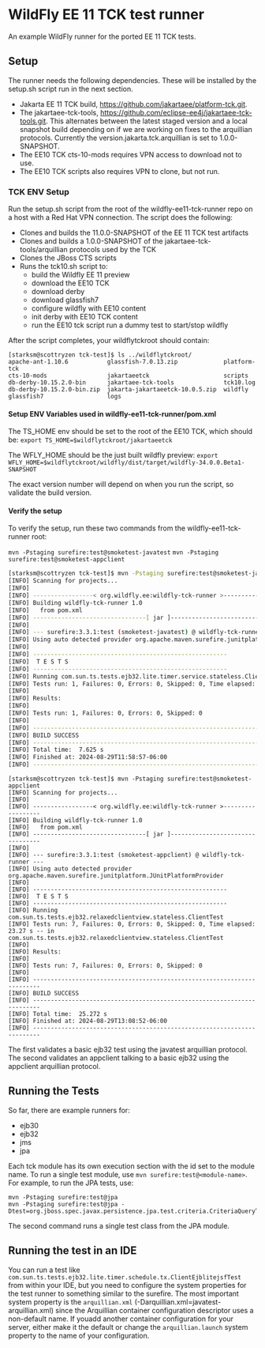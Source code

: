 # WildFly EE 11 TCK test runner
An example WildFly runner for the ported EE 11 TCK tests.

## Setup

The runner needs the following dependencies. These will be installed by the setup.sh script run in the next section.

* Jakarta EE 11 TCK build, https://github.com/jakartaee/platform-tck.git.
* The jakartaee-tck-tools, https://github.com/eclipse-ee4j/jakartaee-tck-tools.git. This alternates between the latest staged version and a local snapshot build depending on if we are working on fixes to the arquillian protocols. Currently the version.jakarta.tck.arquillian is set to 1.0.0-SNAPSHOT.
* The EE10 TCK cts-10-mods requires VPN access to download not to use.
* The EE10 TCK scripts also requires VPN to clone, but not run.

### TCK ENV Setup
Run the setup.sh script from the root of the wildfly-ee11-tck-runner repo on a host with a Red Hat VPN connection. The script does the following:

* Clones and builds the 11.0.0-SNAPSHOT of the EE 11 TCK test artifacts
* Clones and builds a 1.0.0-SNAPSHOT of the jakartaee-tck-tools/arquillian protocols used by the TCK
* Clones the JBoss CTS scripts
* Runs the tck10.sh script to:
  * build the Wildfly EE 11 preview
  * download the EE10 TCK
  * download derby
  * download glassfish7
  * configure wildfly with EE10 content
  * init derby with EE10 TCK content
  * run the EE10 tck script run a dummy test to start/stop wildfly


After the script completes, your wildflytckroot should contain:

```
[starksm@scottryzen tck-test]$ ls ../wildflytckroot/
apache-ant-1.10.6           glassfish-7.0.13.zip             platform-tck
cts-10-mods                 jakartaeetck                     scripts
db-derby-10.15.2.0-bin      jakartaee-tck-tools              tck10.log
db-derby-10.15.2.0-bin.zip  jakarta-jakartaeetck-10.0.5.zip  wildfly
glassfish7                  logs
```

#### Setup ENV Variables used in wildfly-ee11-tck-runner/pom.xml
The TS_HOME env should be set to the root of the EE10 TCK, which should be:
`export TS_HOME=$wildflytckroot/jakartaeetck`

The WFLY_HOME should be the just built wildfly preview:
`export WFLY_HOME=$wildflytckroot/wildfly/dist/target/wildfly-34.0.0.Beta1-SNAPSHOT`

The exact version number will depend on when you run the script, so validate the build version.

#### Verify the setup
To verify the setup, run these two commands from the wildfly-ee11-tck-runner root:

`mvn -Pstaging surefire:test@smoketest-javatest`
`mvn -Pstaging surefire:test@smoketest-appclient`

```bash
[starksm@scottryzen tck-test]$ mvn -Pstaging surefire:test@smoketest-javatest
[INFO] Scanning for projects...
[INFO] 
[INFO] -----------------< org.wildfly.ee:wildfly-tck-runner >------------------
[INFO] Building wildfly-tck-runner 1.0
[INFO]   from pom.xml
[INFO] --------------------------------[ jar ]---------------------------------
[INFO] 
[INFO] --- surefire:3.3.1:test (smoketest-javatest) @ wildfly-tck-runner ---
[INFO] Using auto detected provider org.apache.maven.surefire.junitplatform.JUnitPlatformProvider
[INFO] 
[INFO] -------------------------------------------------------
[INFO]  T E S T S
[INFO] -------------------------------------------------------
[INFO] Running com.sun.ts.tests.ejb32.lite.timer.service.stateless.ClientEjbliteservletTest
[INFO] Tests run: 1, Failures: 0, Errors: 0, Skipped: 0, Time elapsed: 5.635 s -- in com.sun.ts.tests.ejb32.lite.timer.service.stateless.ClientEjbliteservletTest
[INFO] 
[INFO] Results:
[INFO] 
[INFO] Tests run: 1, Failures: 0, Errors: 0, Skipped: 0
[INFO] 
[INFO] ------------------------------------------------------------------------
[INFO] BUILD SUCCESS
[INFO] ------------------------------------------------------------------------
[INFO] Total time:  7.625 s
[INFO] Finished at: 2024-08-29T11:58:57-06:00
[INFO] ------------------------------------------------------------------------
```

```
[starksm@scottryzen tck-test]$ mvn -Pstaging surefire:test@smoketest-appclient
[INFO] Scanning for projects...
[INFO] 
[INFO] -----------------< org.wildfly.ee:wildfly-tck-runner >------------------
[INFO] Building wildfly-tck-runner 1.0
[INFO]   from pom.xml
[INFO] --------------------------------[ jar ]---------------------------------
[INFO] 
[INFO] --- surefire:3.3.1:test (smoketest-appclient) @ wildfly-tck-runner ---
[INFO] Using auto detected provider org.apache.maven.surefire.junitplatform.JUnitPlatformProvider
[INFO] 
[INFO] -------------------------------------------------------
[INFO]  T E S T S
[INFO] -------------------------------------------------------
[INFO] Running com.sun.ts.tests.ejb32.relaxedclientview.stateless.ClientTest
[INFO] Tests run: 7, Failures: 0, Errors: 0, Skipped: 0, Time elapsed: 23.27 s -- in com.sun.ts.tests.ejb32.relaxedclientview.stateless.ClientTest
[INFO] 
[INFO] Results:
[INFO] 
[INFO] Tests run: 7, Failures: 0, Errors: 0, Skipped: 0
[INFO] 
[INFO] ------------------------------------------------------------------------
[INFO] BUILD SUCCESS
[INFO] ------------------------------------------------------------------------
[INFO] Total time:  25.272 s
[INFO] Finished at: 2024-08-29T13:08:52-06:00
[INFO] ------------------------------------------------------------------------
```

The first validates a basic ejb32 test using the javatest arquillian protocol. The second validates an appclient talking to a basic ejb32 using the appclient arquillian protocol.



## Running the Tests

So far, there are example runners for:

* ejb30
* ejb32
* jms
* jpa

Each tck module has its own execution section with the id set to the module name. To run a single test module, use `mvn surefire:test@<module-name>`. For example, to run the JPA tests, use:

```shell
mvn -Pstaging surefire:test@jpa
mvn -Pstaging surefire:test@jpa -Dtest=org.jboss.spec.javax.persistence.jpa.test.criteria.CriteriaQueryTest
```
The second command runs a single test class from the JPA module.


## Running the test in an IDE
You can run a test like `com.sun.ts.tests.ejb32.lite.timer.schedule.tx.ClientEjblitejsfTest` from within your IDE, but you need to configure the system properties for the test runner to something similar to the surefire. The most important system property is the `arquillian.xml` (-Darquillian.xml=javatest-arquillian.xml) since the Arquillian container configuration descriptor uses a non-default name. If youadd another container configuration for your server, either make it the default or change the `arquillian.launch` system property to the name of your configuration.


